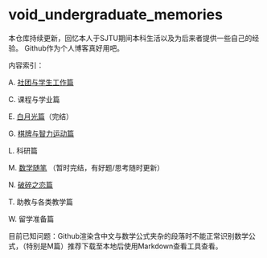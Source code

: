 # void_undergraduate_memories

本仓库持续更新，回忆本人于SJTU期间本科生活以及为后来者提供一些自己的经验。
Github作为个人博客真好用吧。

内容索引：

A. [社团与学生工作篇](./undergraduate_memories/A)

C. 课程与学业篇

E. [白月光篇](./undergraduate_memories/E)（完结）

G. [棋牌与智力运动篇](./undergraduate_memories/G)

L. 科研篇

M. [数学随笔](./undergraduate_memories/M) （暂时完结，有好题/思考随时更新）

N. [破碎之恋篇](./undergraduate_memories/N)

T. 助教与各类教学篇

W. 留学准备篇

目前已知问题：Github渲染含中文与数学公式夹杂的段落时不能正常识别数学公式，（特别是M篇）推荐下载至本地后使用Markdown查看工具查看。